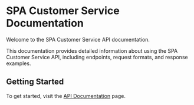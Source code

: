 # SPA Customer Service Documentation

Welcome to the SPA Customer Service API documentation.

This documentation provides detailed information about using the SPA Customer Service API, including endpoints, request formats, and response examples.

## Getting Started

To get started, visit the [API Documentation](api_documentation.md) page. 